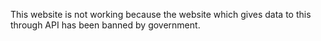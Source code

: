 This website is not working because the website which gives data to this through API has been banned by government.
